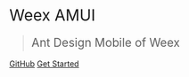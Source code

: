# <span style="font-weight:400;">Weex AMUI</span>

> <span style="line-height:1.8rem;font-weight:400;font-size:1.3rem">Ant Design Mobile of Weex<span>

[GitHub](https://github.com/HMingHe/weex-amui)
[Get Started](#Weex-AMUI)


